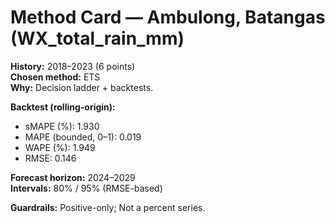 # Method Card — Ambulong, Batangas (WX_total_rain_mm)

**History:** 2018–2023 (6 points)  
**Chosen method:** ETS  
**Why:** Decision ladder + backtests.

**Backtest (rolling-origin):**
- sMAPE (%): 1.930
- MAPE (bounded, 0–1): 0.019
- WAPE (%): 1.949
- RMSE: 0.146

**Forecast horizon:** 2024–2029  
**Intervals:** 80% / 95% (RMSE-based)

**Guardrails:** Positive-only; Not a percent series.
